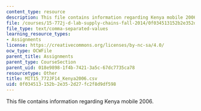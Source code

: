 ```yaml
---
content_type: resource
description: This file contains information regarding Kenya mobile 2006.
file: /courses/15-772j-d-lab-supply-chains-fall-2014/0f034513152b2e352d27fc2f8d9df598_MIT15_772JF14_Kenya2006.csv
file_type: text/comma-separated-values
learning_resource_types:
- Assignments
license: https://creativecommons.org/licenses/by-nc-sa/4.0/
ocw_type: OCWFile
parent_title: Assignments
parent_type: CourseSection
parent_uid: 018e9898-1f4b-7421-3a5c-67dc7735ca78
resourcetype: Other
title: MIT15_772JF14_Kenya2006.csv
uid: 0f034513-152b-2e35-2d27-fc2f8d9df598
---
```

This file contains information regarding Kenya mobile 2006.